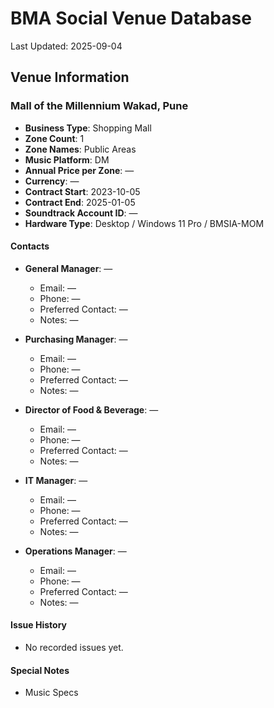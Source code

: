 # BMA Social Venue Database

Last Updated: 2025-09-04

## Venue Information

### Mall of the Millennium Wakad, Pune
- **Business Type**: Shopping Mall
- **Zone Count**: 1
- **Zone Names**: Public Areas
- **Music Platform**: DM
- **Annual Price per Zone**: —
- **Currency**: —
- **Contract Start**: 2023-10-05
- **Contract End**: 2025-01-05
- **Soundtrack Account ID**: —
- **Hardware Type**: Desktop / Windows 11 Pro / BMSIA-MOM

#### Contacts
- **General Manager**: —
  - Email: —
  - Phone: —
  - Preferred Contact: —
  - Notes: —

- **Purchasing Manager**: —
  - Email: —
  - Phone: —
  - Preferred Contact: —
  - Notes: —

- **Director of Food & Beverage**: —
  - Email: —
  - Phone: —
  - Preferred Contact: —
  - Notes: —

- **IT Manager**: —
  - Email: —
  - Phone: —
  - Preferred Contact: —
  - Notes: —

- **Operations Manager**: —
  - Email: —
  - Phone: —
  - Preferred Contact: —
  - Notes: —

#### Issue History
- No recorded issues yet.

#### Special Notes
- Music Specs
